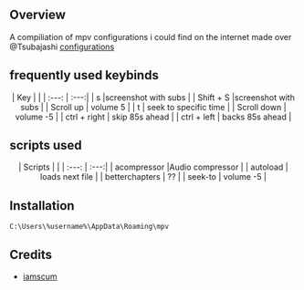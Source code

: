 ## Overview

A compiliation of mpv configurations i could find on the internet made over @Tsubajashi [configurations](https://github.com/Tsubajashi/mpv-settings)

## frequently used keybinds
<center>
| Key |  |
| :---: | :---:|
| s |screenshot with subs | 
| Shift + S |screenshot with subs |
| Scroll up | volume   5 |
| t | seek to specific time | 
| Scroll down | volume  -5 |
| ctrl + right | skip 85s ahead |
| ctrl + left | backs 85s ahead |
</center>

## scripts used
<center>
| Scripts |   |
| :---: | :---:|
| acompressor |Audio compressor | 
| autoload | loads next file |
| betterchapters | ?? |
| seek-to | volume  -5 |
</center>


## Installation
```
C:\Users\%username%\AppData\Roaming\mpv
```
## Credits
- [iamscum](https://iamscum.wordpress.com/guides/videoplayback-guide/mpv-conf/)
